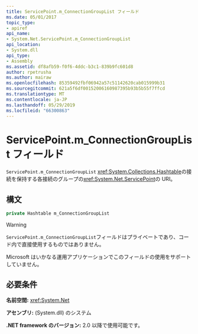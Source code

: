 ```yaml
---
title: ServicePoint.m_ConnectionGroupList フィールド
ms.date: 05/01/2017
topic_type:
- apiref
api_name:
- System.Net.ServicePoint.m_ConnectionGroupList
api_location:
- System.dll
api_type:
- Assembly
ms.assetid: df8afb59-f0f6-4ddc-b3c1-839b9fc601d8
author: rpetrusha
ms.author: mairaw
ms.openlocfilehash: 85359492fbf06942a57c51142620cab015999b31
ms.sourcegitcommit: 621a5f6df00152006160987395b93b5b55f7ffcd
ms.translationtype: MT
ms.contentlocale: ja-JP
ms.lasthandoff: 05/29/2019
ms.locfileid: "66300863"
---
```

# <a name="servicepointmconnectiongrouplist-field"></a>ServicePoint.m\_ConnectionGroupList フィールド

`ServicePoint.m_ConnectionGroupList` <xref:System.Collections.Hashtable>の接続を保持する各接続のグループの<xref:System.Net.ServicePoint>の URI。

## <a name="syntax"></a>構文
  
```csharp  
private Hashtable m_ConnectionGroupList
```

> [!WARNING]
> `ServicePoint.m_ConnectionGroupList`フィールドはプライベートであり、コード内で直接使用するものではありません。
> 
> Microsoft はいかなる運用アプリケーションでこのフィールドの使用をサポートしていません。

## <a name="requirements"></a>必要条件

**名前空間:** <xref:System.Net>

**アセンブリ:** (System.dll) のシステム

**.NET framework のバージョン:** 2.0 以降で使用可能です。
